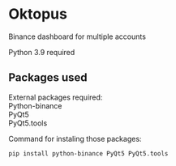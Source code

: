 # Oktopus
Binance dashboard for multiple accounts 

Python 3.9 required

## Packages used
External packages required:  
Python-binance  
PyQt5  
PyQt5.tools  

Command for instaling those packages:
```
pip install python-binance PyQt5 PyQt5.tools
```

